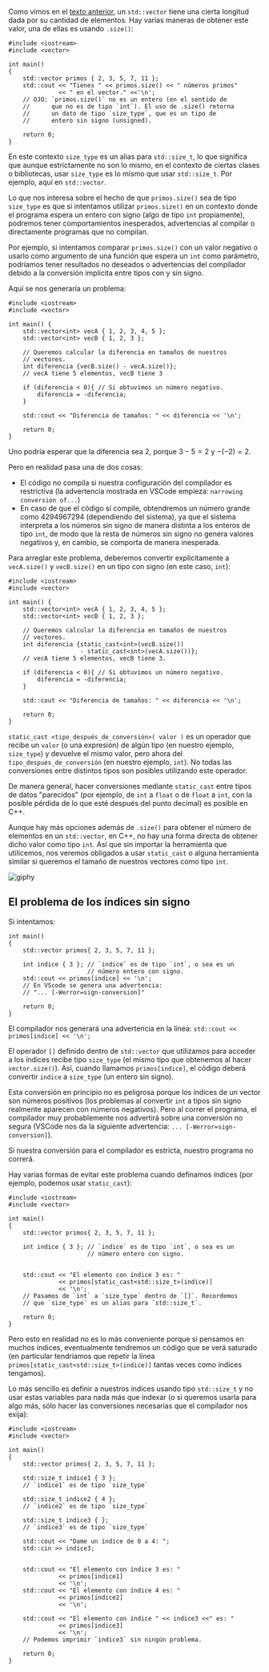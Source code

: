 Como vimos en el [texto anterior](1.0_Intro_a_stdvector.md), un `std::vector` tiene una cierta longitud dada por su cantidad de elementos. Hay varias maneras de obtener este valor, una de ellas es usando `.size()`:
```
#include <iostream>
#include <vector>

int main()
{
    std::vector primos { 2, 3, 5, 7, 11 };
    std::cout << "Tienes " << primos.size() << " números primos"
              << " en el vector." <<'\n'; 
    // OJO: `primos.size()` no es un entero (en el sentido de 
    //      que no es de tipo `int`). El uso de .size() retorna
    //      un dato de tipo `size_type`, que es un tipo de 
    //      entero sin signo (unsigned).        
    
    return 0;
}
```

En este contexto `size_type` es un alias para `std::size_t`, lo que significa que aunque estrictamente no son lo mismo, en el contexto de ciertas clases o bibliotecas, usar `size_type` es lo mismo que usar `std::size_t`. Por ejemplo, aquí en `std::vector`.

Lo que nos interesa sobre el hecho de que `primos.size()` sea de tipo `size_type` es que si intentamos utilizar `primos.size()` en un contexto donde el programa espera un entero con signo (algo de tipo `int` propiamente), podremos tener comportamientos inesperados, advertencias al compilar o directamente programas que no compilan.

Por ejemplo, si intentamos comparar `primos.size()` con un valor negativo o usarlo como argumento de una función que espera un `int` como parámetro, podríamos tener resultados no deseados o advertencias del compilador debido a la conversión implícita entre tipos con y sin signo.

Aquí se nos generaría un problema:
```
#include <iostream>
#include <vector>

int main() {
    std::vector<int> vecA { 1, 2, 3, 4, 5 };
    std::vector<int> vecB { 1, 2, 3 };

    // Queremos calcular la diferencia en tamaños de nuestros
    // vectores.
    int diferencia {vecB.size() - vecA.size()}; 
    // vecA tiene 5 elementos, vecB tiene 3

    if (diferencia < 0){ // Si obtuvimos un número negativo.
        diferencia = -diferencia;
    }
    
    std::cout << "Diferencia de tamaños: " << diferencia << '\n';

    return 0;
}
```

Uno podría esperar que la diferencia sea $2$, porque $3 - 5 = 2$ y $-(-2) = 2$.

Pero en realidad pasa una de dos cosas:
* El código no compila si nuestra configuración del compilador es restrictiva (la advertencia mostrada en VSCode empieza: `narrowing conversion of...`)
* En caso de que el código sí compile, obtendremos un número grande como 4294967294 (dependiendo del sistema), ya que el sistema interpreta a los números sin signo de manera distinta a los enteros de tipo `int`, de modo que la resta de números sin signo no genera valores negativos y, en cambio, se comporta de manera inesperada.

Para arreglar este problema, deberemos convertir explícitamente a `vecA.size()` y `vecB.size()` en un tipo con signo (en este caso, `int`):

```
#include <iostream>
#include <vector>

int main() {
    std::vector<int> vecA { 1, 2, 3, 4, 5 };
    std::vector<int> vecB { 1, 2, 3 };

    // Queremos calcular la diferencia en tamaños de nuestros
    // vectores.
    int diferencia {static_cast<int>(vecB.size())  
                    - static_cast<int>(vecA.size())}; 
    // vecA tiene 5 elementos, vecB tiene 3.

    if (diferencia < 0){ // Si obtuvimos un número negativo.
        diferencia = -diferencia;
    }
    
    std::cout << "Diferencia de tamaños: " << diferencia << '\n';

    return 0;
}
```

`static_cast <tipo_después_de_conversión>( valor )` es un operador que recibe un `valor` (o una expresión) de algún tipo (en nuestro ejemplo, `size_type`) y devuelve el mismo valor, pero ahora del `tipo_después_de_conversión` (en nuestro ejemplo, `int`). No todas las conversiones entre distintos tipos son posibles utilizando este operador.

De manera general, hacer conversiones mediante `static_cast` entre tipos de datos "parecidos" (por ejemplo, de `int` a `float` o de `float` a `int`, con la posible pérdida de lo que esté después del punto decimal) es posible en C++.

Aunque hay más opciones además de `.size()` para obtener el número de elementos en un `std::vector`, en C++, no hay una forma directa de obtener dicho valor como tipo `int`. Así que sin importar la herramienta que utilicemos, nos veremos obligados a usar `static_cast` o alguna herramienta similar si queremos el tamaño de nuestros vectores como tipo `int`.

![giphy](https://github.com/user-attachments/assets/92814b87-8298-408e-a0b1-c7ba4f92adf0)

## El problema de los índices sin signo

Si intentamos:
```
int main()
{
    std::vector primos{ 2, 3, 5, 7, 11 };

    int indice { 3 }; // `indice` es de tipo `int`, o sea es un
                      // número entero con signo.
    std::cout << primos[indice] << '\n'; 
    // En VScode se genera una advertencia: 
    // "... [-Werror=sign-conversion]"

    return 0;
}
```

El compilador nos generará una advertencia en la línea: `std::cout << primos[indice] << '\n';`

El operador `[]` definido dentro de `std::vector` que utilizamos para acceder a los índices recibe tipo `size_type` (el mismo tipo que obtenemos al hacer `vector.size()`). Así, cuando llamamos `primos[indice]`, el código deberá convertir `indice` a `size_type` (un entero sin signo).

Esta conversión en principio no es peligrosa porque los índices de un vector son números positivos (los problemas al convertir `int` a tipos sin signo realmente aparecen con números negativos). Pero al correr el programa, el compilador muy probablemente nos advertirá sobre una conversión no segura (VSCode nos da la siguiente advertencia: `... [-Werror=sign-conversion]`).

Si nuestra conversión para el compilador es estricta, nuestro programa no correrá.

Hay varias formas de evitar este problema cuando definamos índices (por ejemplo, podemos usar `static_cast`):
```
#include <iostream>
#include <vector>

int main()
{
    std::vector primos{ 2, 3, 5, 7, 11 };

    int indice { 3 }; // `indice` es de tipo `int`, o sea es un
                      // número entero con signo.

    
    std::cout << "El elemento con índice 3 es: " 
              << primos[static_cast<std::size_t>(indice)] 
              << '\n'; 
    // Pasamos de `int` a `size_type` dentro de `[]`. Recordemos
    // que `size_type` es un alias para `std::size_t`. 

    return 0;
}
```
Pero esto en realidad no es lo más conveniente porque si pensamos en muchos índices, eventualmente tendremos un código que se verá saturado (en particular tendríamos que repetir la línea `primos[static_cast<std::size_t>(indice)]` tantas veces como índices tengamos). 

Lo más sencillo es definir a nuestros índices usando tipo `std::size_t` y no usar estas variables para nada más que indexar (o si queremos usarla para algo más, sólo hacer las conversiones necesarias que el compilador nos exija):
```
#include <iostream>
#include <vector>

int main()
{
    std::vector primos{ 2, 3, 5, 7, 11 };

    std::size_t indice1 { 3 }; 
    // `indice1` es de tipo `size_type`

    std::size_t indice2 { 4 }; 
    // `indice2` es de tipo `size_type`

    std::size_t indice3 { }; 
    // `indice3` es de tipo `size_type`

    std::cout << "Dame un índice de 0 a 4: ";
    std::cin >> indice3;

    
    std::cout << "El elemento con índice 3 es: " 
              << primos[indice1] 
              << '\n'; 
    std::cout << "El elemento con índice 4 es: " 
              << primos[indice2] 
              << '\n';

    std::cout << "El elemento con índice " << indice3 <<" es: " 
              << primos[indice3] 
              << '\n';
    // Podemos imprimir `indice3` sin ningún problema.    

    return 0;
}
```
